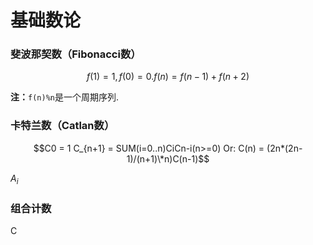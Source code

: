 # 基础数论
### 斐波那契数（Fibonacci数）
```math
f(1) = 1, f(0) = 0.   
f(n) = f(n-1) + f(n+2)   
```
**注：**`f(n)%n`是一个周期序列.

### 卡特兰数（Catlan数）
```math
C0 = 1  
C_{n+1} = SUM(i=0..n)CiCn-i(n>=0)  
Or:  
C(n) = (2n*(2n-1)/(n+1)\*n)C(n-1)
```
$`A_i`$

### 组合计数
C
